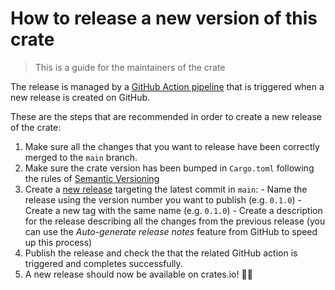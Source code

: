# How to release a new version of this crate

> This is a guide for the maintainers of the crate

The release is managed by a [GitHub Action pipeline](https://github.com/rust-italia/dgc/actions/workflows/Release.yml) that is triggered when a new release is created on GitHub.

These are the steps that are recommended in order to create a new release of the crate:

  1. Make sure all the changes that you want to release have been correctly merged to the `main` branch.
  2. Make sure the crate version has been bumped in `Cargo.toml` following the rules of [Semantic Versioning](https://semver.org/)
  3. Create a [new release](https://github.com/rust-italia/dgc/releases/new) targeting the latest commit in `main`:
    - Name the release using the version number you want to publish (e.g. `0.1.0`)
    - Create a new tag with the same name (e.g. `0.1.0`)
    - Create a description for the release describing all the changes from the previous release (you can use the _Auto-generate release notes_ feature from GitHub to speed up this process)
  4. Publish the release and check the that the related GitHub action is triggered and completes successfully.
  5. A new release should now be available on crates.io! 🥳🍻
